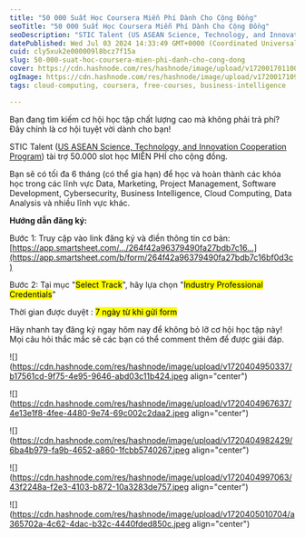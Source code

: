 ```yaml
---
title: "50 000 Suất Học Coursera Miễn Phí Dành Cho Cộng Đồng"
seoTitle: "50 000 Suất Học Coursera Miễn Phí Dành Cho Cộng Đồng"
seoDescription: "STIC Talent (US ASEAN Science, Technology, and Innovation Cooperation Program) tài trợ 50.000 slot học MIỄN PHÍ cho cộng đồng."
datePublished: Wed Jul 03 2024 14:33:49 GMT+0000 (Coordinated Universal Time)
cuid: cly5xuk2e000009l8bcz7f15a
slug: 50-000-suat-hoc-coursera-mien-phi-danh-cho-cong-dong
cover: https://cdn.hashnode.com/res/hashnode/image/upload/v1720017011004/b5e9df07-2f8c-4401-8b75-b8203c5aa0eb.jpeg
ogImage: https://cdn.hashnode.com/res/hashnode/image/upload/v1720017109037/13f70d68-afaf-4435-b8bd-119759584199.jpeg
tags: cloud-computing, coursera, free-courses, business-intelligence

---
```


Bạn đang tìm kiếm cơ hội học tập chất lượng cao mà không phải trả phí? Đây chính là cơ hội tuyệt vời dành cho bạn!

STIC Talent ([US ASEAN Science, Technology, and Innovation Cooperation Program](https://www.facebook.com/STICProgram?__cft__%5B0%5D=AZWEWWvvK66eEibDVp8mqn2AtSiJLR39mVREAVXaeK3FzvKRdiZavaIRdf8mQ6KNLCQrh5T32Hzu8pw1d_R5uNqlcQfYyWPlv8ZMIdP2CKF3S7S_J_60pSWLDzesAPm4bLSrb4GHAseiljgBhiYYDJCtc4u9HKe-pu36qUiIg98dBg&__tn__=-%5DK-R)) tài trợ 50.000 slot học MIỄN PHÍ cho cộng đồng.

Bạn sẽ có tối đa 6 tháng (có thể gia hạn) để học và hoàn thành các khóa học trong các lĩnh vực Data, Marketing, Project Management, Software Development, Cybersecurity, Business Intelligence, Cloud Computing, Data Analysis và nhiều lĩnh vực khác.

**Hướng dẫn đăng ký:**

Bước 1: Truy cập vào link đăng ký và điền thông tin cơ bản: [https://app.smartsheet.com/.../264f42a96379490fa27bdb7c16...](https://app.smartsheet.com/b/form/264f42a96379490fa27bdb7c16bf0d3c)

Bước 2: Tại mục "<mark>Select Track</mark>", hãy lựa chọn "<mark>Industry Professional Credentials</mark>"

Thời gian được duyệt : <mark>7 ngày từ khi gửi form</mark>

Hãy nhanh tay đăng ký ngay hôm nay để không bỏ lỡ cơ hội học tập này! Mọi câu hỏi thắc mắc sẽ các bạn có thể comment thêm để được giải đáp.

![](https://cdn.hashnode.com/res/hashnode/image/upload/v1720404950337/b17561cd-9f75-4e95-9646-abd03c11b424.jpeg align="center")

![](https://cdn.hashnode.com/res/hashnode/image/upload/v1720404967637/4e13e1f8-4fee-4480-9e74-69c002c2daa2.jpeg align="center")

![](https://cdn.hashnode.com/res/hashnode/image/upload/v1720404982429/6ba4b979-fa9b-4652-a860-1fcbb5740267.jpeg align="center")

![](https://cdn.hashnode.com/res/hashnode/image/upload/v1720404997063/43f2248a-f2e3-4103-b872-10a3283de757.jpeg align="center")

![](https://cdn.hashnode.com/res/hashnode/image/upload/v1720405010704/a365702a-4c62-4dac-b32c-4440fded850c.jpeg align="center")